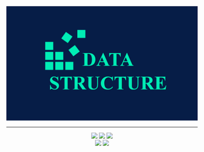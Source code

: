 <div align="center">
    <img src="/.resources/thumbnail.png"/>
</div>

---

<p align="center">
    <img src="https://img.shields.io/badge/Vim-019733.svg?&style=for-the-badge&logo=Vim&logoColor=white"/>
    <img src="https://img.shields.io/badge/Clion-000000.svg?&style=for-the-badge&logo=CLion&logoColor=white"/>
    <img src="https://img.shields.io/badge/Git-F05032.svg?&style=for-the-badge&logo=Git&logoColor=white"/><br>
    <img src="https://img.shields.io/badge/PowerShell-5391FE.svg?&style=for-the-badge&logo=PowerShell&logoColor=white"/>
    <img src="https://img.shields.io/badge/C++-3178C6.svg?&style=for-the-badge&logo=Cplusplus&logoColor=white"/>
</p>